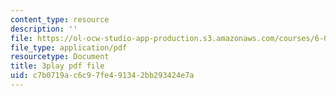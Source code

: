 ```yaml
---
content_type: resource
description: ''
file: https://ol-ocw-studio-app-production.s3.amazonaws.com/courses/6-006-introduction-to-algorithms-fall-2011/c7b0719ac6c97fe491342bb293424e7a_JRgIXyEPnbA.pdf
file_type: application/pdf
resourcetype: Document
title: 3play pdf file
uid: c7b0719a-c6c9-7fe4-9134-2bb293424e7a
---
```

